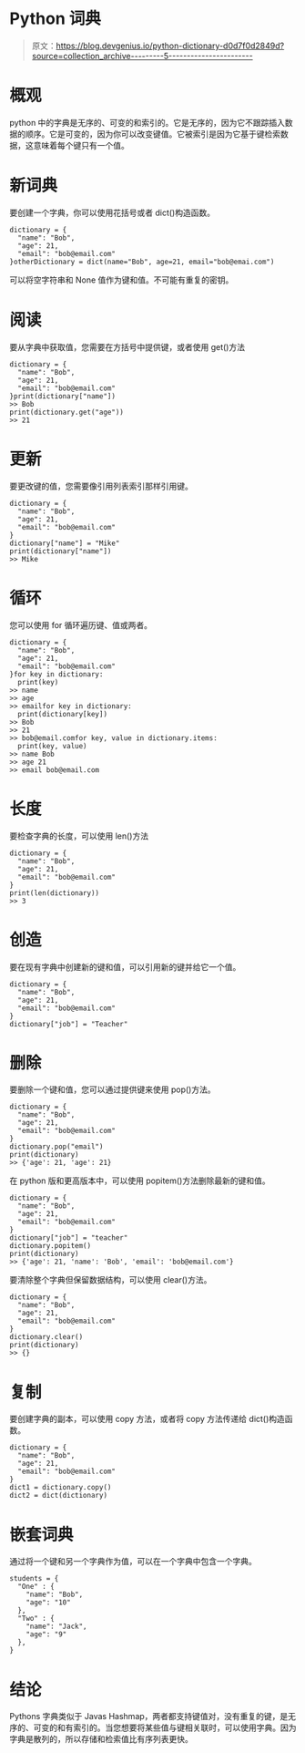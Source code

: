 # Python 词典

> 原文：<https://blog.devgenius.io/python-dictionary-d0d7f0d2849d?source=collection_archive---------5----------------------->

# 概观

python 中的字典是无序的、可变的和索引的。它是无序的，因为它不跟踪插入数据的顺序。它是可变的，因为你可以改变键值。它被索引是因为它基于键检索数据，这意味着每个键只有一个值。

# 新词典

要创建一个字典，你可以使用花括号或者 dict()构造函数。

```
dictionary = {
  "name": "Bob",
  "age": 21,
  "email": "bob@email.com"
}otherDictionary = dict(name="Bob", age=21, email="bob@emai.com")
```

可以将空字符串和 None 值作为键和值。不可能有重复的密钥。

# 阅读

要从字典中获取值，您需要在方括号中提供键，或者使用 get()方法

```
dictionary = {
  "name": "Bob",
  "age": 21,
  "email": "bob@email.com"
}print(dictionary["name"])
>> Bob
print(dictionary.get("age"))
>> 21
```

# 更新

要更改键的值，您需要像引用列表索引那样引用键。

```
dictionary = {
  "name": "Bob",
  "age": 21,
  "email": "bob@email.com"
}
dictionary["name"] = "Mike"
print(dictionary["name"])
>> Mike
```

# 循环

您可以使用 for 循环遍历键、值或两者。

```
dictionary = {
  "name": "Bob",
  "age": 21,
  "email": "bob@email.com"
}for key in dictionary:
  print(key)
>> name
>> age
>> emailfor key in dictionary:
  print(dictionary[key])
>> Bob
>> 21
>> bob@email.comfor key, value in dictionary.items:
  print(key, value)
>> name Bob
>> age 21
>> email bob@email.com
```

# 长度

要检查字典的长度，可以使用 len()方法

```
dictionary = {
  "name": "Bob",
  "age": 21,
  "email": "bob@email.com"
}
print(len(dictionary))
>> 3
```

# 创造

要在现有字典中创建新的键和值，可以引用新的键并给它一个值。

```
dictionary = {
  "name": "Bob",
  "age": 21,
  "email": "bob@email.com"
}
dictionary["job"] = "Teacher"
```

# 删除

要删除一个键和值，您可以通过提供键来使用 pop()方法。

```
dictionary = {
  "name": "Bob",
  "age": 21,
  "email": "bob@email.com"
}
dictionary.pop("email")
print(dictionary)
>> {'age': 21, 'age': 21}
```

在 python 版和更高版本中，可以使用 popitem()方法删除最新的键和值。

```
dictionary = {
  "name": "Bob",
  "age": 21,
  "email": "bob@email.com"
}
dictionary["job"] = "teacher"
dictionary.popitem()
print(dictionary)
>> {'age': 21, 'name': 'Bob', 'email': 'bob@email.com'}
```

要清除整个字典但保留数据结构，可以使用 clear()方法。

```
dictionary = {
  "name": "Bob",
  "age": 21,
  "email": "bob@email.com"
}
dictionary.clear()
print(dictionary)
>> {}
```

# 复制

要创建字典的副本，可以使用 copy 方法，或者将 copy 方法传递给 dict()构造函数。

```
dictionary = {
  "name": "Bob",
  "age": 21,
  "email": "bob@email.com"
}
dict1 = dictionary.copy()
dict2 = dict(dictionary)
```

# 嵌套词典

通过将一个键和另一个字典作为值，可以在一个字典中包含一个字典。

```
students = {
  "One" : {
    "name": "Bob",
    "age": "10"
  }, 
  "Two" : {
    "name": "Jack",
    "age": "9"
  },
}
```

# 结论

Pythons 字典类似于 Javas Hashmap，两者都支持键值对，没有重复的键，是无序的、可变的和有索引的。当您想要将某些值与键相关联时，可以使用字典。因为字典是散列的，所以存储和检索值比有序列表更快。